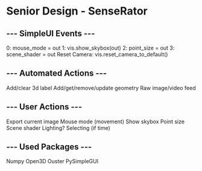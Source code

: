 # Senior Design - SenseRator

## --- SimpleUI Events --- 
0: mouse_mode = out
1: vis.show_skybox(out)
2: point_size = out
3: scene_shader = out
Reset Camera: vis.reset_camera_to_default()

## --- Automated Actions ---
Add/clear 3d label
Add/get/remove/update geometry
Raw image/video feed

## --- User Actions ---
Export current image
Mouse mode (movement)
Show skybox
Point size
Scene shader
Lighting?
Selecting (if time)

## --- Used Packages ---
Numpy
Open3D
Ouster
PySimpleGUI